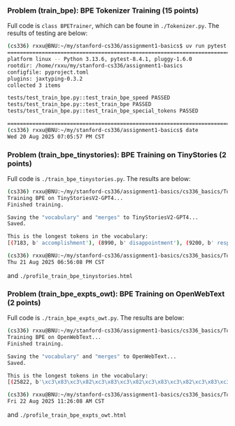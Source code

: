 ### Problem (train_bpe): BPE Tokenizer Training (15 points)

Full code is ```class BPETrainer```, which can be foune in ```./Tokenizer.py```. The results of testing are below:
```sh
(cs336) rxxu@BNU:~/my/stanford-cs336/assignment1-basics$ uv run pytest tests/test_train_bpe.py
================================================================================== test session starts ==================================================================================
platform linux -- Python 3.13.6, pytest-8.4.1, pluggy-1.6.0
rootdir: /home/rxxu/my/stanford-cs336/assignment1-basics
configfile: pyproject.toml
plugins: jaxtyping-0.3.2
collected 3 items                                                                                                                                                                       

tests/test_train_bpe.py::test_train_bpe_speed PASSED
tests/test_train_bpe.py::test_train_bpe PASSED
tests/test_train_bpe.py::test_train_bpe_special_tokens PASSED

=================================================================================== 3 passed in 2.81s ===================================================================================
(cs336) rxxu@BNU:~/my/stanford-cs336/assignment1-basics$ date
Wed 20 Aug 2025 07:05:57 PM CST
```

### Problem (train_bpe_tinystories): BPE Training on TinyStories (2 points)

Full code is ```./train_bpe_tinystories.py```. The results are below:
```sh
(cs336) rxxu@BNU:~/my/stanford-cs336/assignment1-basics/cs336_basics/Token$ uv run scalene train_bpe_tinystories.py 
Training BPE on TinyStoriesV2-GPT4...
Finished training.

Saving the "vocabulary" and "merges" to TinyStoriesV2-GPT4...
Saved.

This is the longest tokens in the vocabulary:
[(7183, b' accomplishment'), (8990, b' disappointment'), (9200, b' responsibility'), (3245, b' uncomfortable'), (3538, b' compassionate')]

(cs336) rxxu@BNU:~/my/stanford-cs336/assignment1-basics/cs336_basics/Token$ date
Thu 21 Aug 2025 06:56:08 PM CST
```
and
```./profile_train_bpe_tinystories.html```

### Problem (train_bpe_expts_owt): BPE Training on OpenWebText (2 points)

Full code is ```./train_bpe_expts_owt.py```. The results are below:
```sh
(cs336) rxxu@BNU:~/my/stanford-cs336/assignment1-basics/cs336_basics/Token$ uv run scalene train_bpe_expts_owt.py
Training BPE on OpenWebText...
Finished training.

Saving the "vocabulary" and "merges" to OpenWebText...
Saved.

This is the longest tokens in the vocabulary:
[(25822, b'\xc3\x83\xc3\x82\xc3\x83\xc3\x82\xc3\x83\xc3\x82\xc3\x83\xc3\x82\xc3\x83\xc3\x82\xc3\x83\xc3\x82\xc3\x83\xc3\x82\xc3\x83\xc3\x82\xc3\x83\xc3\x82\xc3\x83\xc3\x82\xc3\x83\xc3\x82\xc3\x83\xc3\x82\xc3\x83\xc3\x82\xc3\x83\xc3\x82\xc3\x83\xc3\x82\xc3\x83\xc3\x82'), (25836, b'----------------------------------------------------------------'), (31274, b'\xe2\x80\x94\xe2\x80\x94\xe2\x80\x94\xe2\x80\x94\xe2\x80\x94\xe2\x80\x94\xe2\x80\x94\xe2\x80\x94\xe2\x80\x94\xe2\x80\x94\xe2\x80\x94\xe2\x80\x94\xe2\x80\x94\xe2\x80\x94\xe2\x80\x94\xe2\x80\x94'), (10900, b'--------------------------------'), (15947, b'________________________________')]

(cs336) rxxu@BNU:~/my/stanford-cs336/assignment1-basics/cs336_basics/Token$ date
Fri 22 Aug 2025 11:26:08 AM CST
```
and
```./profile_train_bpe_expts_owt.html```